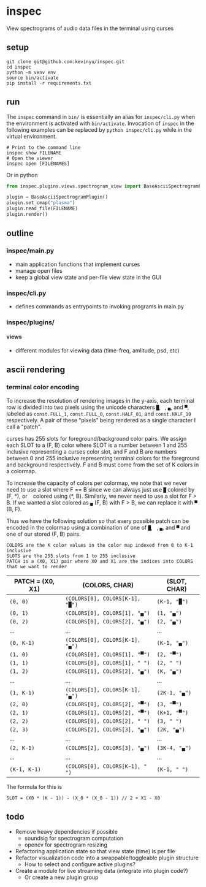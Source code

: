 # inspec
View spectrograms of audio data files in the terminal using curses

## setup

```
git clone git@github.com:kevinyu/inspec.git
cd inspec
python -m venv env
source bin/activate
pip install -r requirements.txt
```

## run

The `inspec` command in `bin/` is essentially an alias for `inspec/cli.py` when the environment is activated with `bin/activate`. Invocation of `inspec` in the following examples can be replaced by `python inspec/cli.py` while in the virtual environment.


```shell
# Print to the command line
inspec show FILENAME
# Open the viewer
inspec open [FILENAMES]
```

Or in python

```python
from inspec.plugins.views.spectrogram_view import BaseAsciiSpectrogramPlugin

plugin = BaseAsciiSpectrogramPlugin()
plugin.set_cmap("plasma")
plugin.read_file(FILENAME)
plugin.render()
```

## outline

### inspec/main.py
* main application functions that implement curses
* manage open files
* keep a global view state and per-file view state in the GUI

### inspec/cli.py
* defines commands as entrypoints to invoking programs in main.py

### inspec/plugins/

#### views
* different modules for viewing data (time-freq, amlitude, psd, etc)

## ascii rendering

### terminal color encoding

To increase the resolution of rendering images in the y-axis, each terminal row is divided into two pixels using the unicode characters `█`, ` `, `▄`, and `▀`, labeled as `const.FULL_1`, `const.FULL_0`, `const.HALF_01`, and `const.HALF_10` respectively. A pair of these "pixels" being rendered as a single character I call a "patch".

curses has 255 slots for foreground/background color pairs. We assign each SLOT to a (F, B) color where SLOT is a number between 1 and 255 inclusive representing a curses color slot, and F and B are numbers between 0 and 255 inclusive representing terminal colors for the foreground and background respectively. F and B must come from the set of K colors in a colormap.

To increase the capacity of colors per colormap, we note that we never need to use a slot where F == B since we can always just use `█` colored by (F, \*), or ` ` colored using (\*, B). Similarly, we never need to use a slot for F > B. If we wanted a slot colored as `▄` (F, B) with F > B, we can replace it with `▀` (B, F).

Thus we have the following solution so that every possible patch can be encoded in the colormap using a combination of one of `█`, ` `, `▄`, and `▀` and one of our stored (F, B) pairs.

```
COLORS are the K color values in the color map indexed from 0 to K-1 inclusive
SLOTS are the 255 slots from 1 to 255 inclusive
PATCH is a (X0, X1) pair where X0 and X1 are the indices into COLORS that we want to render
```

| PATCH = (X0, X1) | (COLORS, CHAR) | (SLOT, CHAR) |
|---|---|---|
|`(0, 0)`| `(COLORS[0], COLORS[K-1], "█")` | `(K-1, "█")` |
|`(0, 1)`| `(COLORS[0], COLORS[1], "▄")` | `(1, "▄")` |
|`(0, 2)`| `(COLORS[0], COLORS[2], "▄")` | `(2, "▄")` |
|...|...|...|
|`(0, K-1)`| `(COLORS[0], COLORS[K-1], "▄")` | `(K-1, "▄")` |
|`(1, 0)`| `(COLORS[0], COLORS[1], "▀")` | `(2, "▀")` |
|`(1, 1)`| `(COLORS[0], COLORS[1], " ")` | `(2, " ")` |
|`(1, 2)`| `(COLORS[1], COLORS[2], "▄")` | `(K, "▄")` |
|...|...|...|
|`(1, K-1)`| `(COLORS[1], COLORS[K-1], "▄")` | `(2K-1, "▄")` |
|`(2, 0)`| `(COLORS[0], COLORS[2], "▀")` | `(3, "▀")` |
|`(2, 1)`| `(COLORS[1], COLORS[2], "▀")` | `(K+1, "▀")` |
|`(2, 2)`| `(COLORS[0], COLORS[2], " ")` | `(3, " ")` |
|`(2, 3)`| `(COLORS[2], COLORS[3], "▄")` | `(2K, "▄")` |
|...|...|...|
|`(2, K-1)`| `(COLORS[2], COLORS[3], "▄")` | `(3K-4, "▄")` |
|...|...|...|
|`(K-1, K-1)`| `(COLORS[0], COLORS[K-1], " ")` | `(K-1, " ")` |

The formula for this is

`SLOT = (X0 * (K - 1)) - (X_0 * (X_0 - 1)) // 2 + X1 - X0`


## todo

* Remove heavy dependencies if possible
    * soundsig for spectrogram computation
    * opencv for spectrogram resizing
* Refactoring application state so that view state (time) is per file
* Refactor visualization code into a swappable/toggleable plugin structure
    * How to select and configure active plugins?
* Create a module for live streaming data (integrate into plugin code?)
    * Or create a new plugin group

